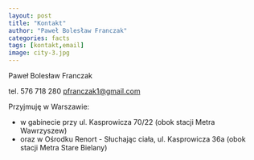 ```yaml
---
layout: post
title: "Kontakt"
author: "Paweł Bolesław Franczak"
categories: facts
tags: [kontakt,email]
image: city-3.jpg
---
```


Paweł Bolesław Franczak

tel. 576 718 280 pfranczak1@gmail.com

Przyjmuję w Warszawie:

- w gabinecie przy ul. Kasprowicza 70/22 (obok stacji Metra Wawrzyszew)
- oraz w Ośrodku Renort - Słuchając ciała, ul. Kasprowicza 36a (obok stacji Metra Stare Bielany)
